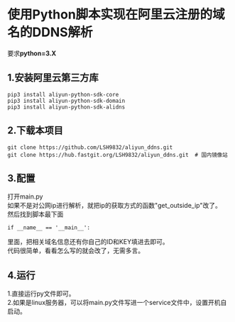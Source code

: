 # 使用Python脚本实现在阿里云注册的域名的DDNS解析
要求**python=3.X**
## 1.安装阿里云第三方库
```
pip3 install aliyun-python-sdk-core
pip3 install aliyun-python-sdk-domain
pip3 install aliyun-python-sdk-alidns
```

## 2.下载本项目
```
git clone https://github.com/LSH9832/aliyun_ddns.git
git clone https://hub.fastgit.org/LSH9832/aliyun_ddns.git  # 国内镜像站
```

## 3.配置
打开main.py<br>
如果不是对公网ip进行解析，就把ip的获取方式的函数"get_outside_ip"改了。<br>
然后找到脚本最下面
```
if __name__ == '__main__':
```
里面，把相关域名信息还有你自己的ID和KEY填进去即可。<br>
代码很简单，看看怎么写的就会改了，无需多言。

## 4.运行
1.直接运行py文件即可。<br>
2.如果是linux服务器，可以将main.py文件写进一个service文件中，设置开机自启动。
